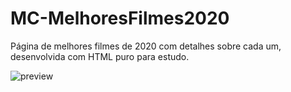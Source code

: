 # MC-MelhoresFilmes2020
<p>Página de melhores filmes de 2020 com detalhes sobre cada um, desenvolvida com HTML puro para estudo.</p>

![preview](https://user-images.githubusercontent.com/53973937/166247989-d9551dc4-45c4-4104-9cc9-71d2e7496397.png)
